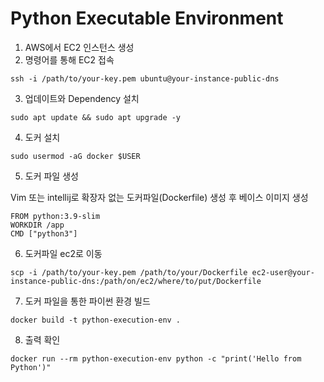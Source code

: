 # Python Executable Environment

1. AWS에서 EC2 인스턴스 생성
2. 명령어를 통해 EC2 접속

```
ssh -i /path/to/your-key.pem ubuntu@your-instance-public-dns
```

3. 업데이트와 Dependency 설치

```
sudo apt update && sudo apt upgrade -y
```

4. 도커 설치

```
sudo usermod -aG docker $USER
```

5. 도커 파일 생성

Vim 또는 intellij로 확장자 없는 도커파일(Dockerfile) 생성 후 베이스 이미지 생성

```
FROM python:3.9-slim
WORKDIR /app
CMD ["python3"]

```

6. 도커파일 ec2로 이동

```
scp -i /path/to/your-key.pem /path/to/your/Dockerfile ec2-user@your-instance-public-dns:/path/on/ec2/where/to/put/Dockerfile
```

7. 도커 파일을 통한 파이썬 환경 빌드

```
docker build -t python-execution-env .
```

8. 출력 확인

```
docker run --rm python-execution-env python -c "print('Hello from Python')"
```
